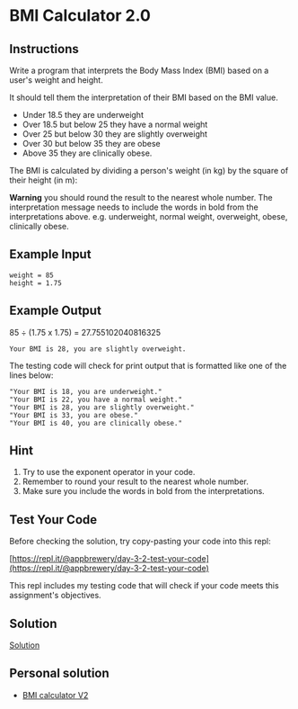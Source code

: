 # BMI Calculator 2.0

## Instructions

Write a program that interprets the Body Mass Index (BMI) based on a user's weight and height.

It should tell them the interpretation of their BMI based on the BMI value.

- Under 18.5 they are underweight
- Over 18.5 but below 25 they have a normal weight
- Over 25 but below 30 they are slightly overweight
- Over 30 but below 35 they are obese
- Above 35 they are clinically obese.

The BMI is calculated by dividing a person's weight (in kg) by the square of their height (in m):

**Warning** you should round the result to the nearest whole number. The interpretation message needs to include the words in bold from the interpretations above. e.g. underweight, normal weight, overweight, obese, clinically obese.

## Example Input

```
weight = 85
height = 1.75
```

## Example Output

85 ÷ (1.75 x 1.75) = 27.755102040816325

```
Your BMI is 28, you are slightly overweight.
```

The testing code will check for print output that is formatted like one of the lines below:

```
"Your BMI is 18, you are underweight."
"Your BMI is 22, you have a normal weight."
"Your BMI is 28, you are slightly overweight."
"Your BMI is 33, you are obese."
"Your BMI is 40, you are clinically obese."
```

## Hint
1. Try to use the exponent operator in your code.
2. Remember to round your result to the nearest whole number.
3. Make sure you include the words in bold from the interpretations.

## Test Your Code

Before checking the solution, try copy-pasting your code into this repl:

[https://repl.it/@appbrewery/day-3-2-test-your-code](https://repl.it/@appbrewery/day-3-2-test-your-code)

This repl includes my testing code that will check if your code meets this assignment's objectives.

## Solution

[Solution](https://repl.it/@appbrewery/day-3-2-solution)

## Personal solution

- [BMI calculator V2](./01_BMI-calculator-v2.py)
